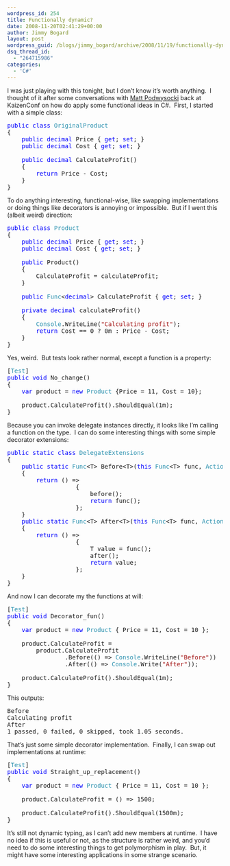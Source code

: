 ```yaml
---
wordpress_id: 254
title: Functionally dynamic?
date: 2008-11-20T02:41:29+00:00
author: Jimmy Bogard
layout: post
wordpress_guid: /blogs/jimmy_bogard/archive/2008/11/19/functionally-dynamic.aspx
dsq_thread_id:
  - "264715986"
categories:
  - 'C#'
---
```

I was just playing with this tonight, but I don’t know it’s worth anything.&#160; I thought of it after some conversations with [Matt Podwysocki](http://podwysocki.codebetter.com/) back at KaizenConf on how do apply some functional ideas in C#.&#160; First, I started with a simple class:

<pre><span style="color: blue">public class </span><span style="color: #2b91af">OriginalProduct
</span>{
    <span style="color: blue">public decimal </span>Price { <span style="color: blue">get</span>; <span style="color: blue">set</span>; }
    <span style="color: blue">public decimal </span>Cost { <span style="color: blue">get</span>; <span style="color: blue">set</span>; }

    <span style="color: blue">public decimal </span>CalculateProfit()
    {
        <span style="color: blue">return </span>Price - Cost;
    }
}</pre>

[](http://11011.net/software/vspaste)

To do anything interesting, functional-wise, like swapping implementations or doing things like decorators is annoying or impossible.&#160; But if I went this (albeit weird) direction:

<pre><span style="color: blue">public class </span><span style="color: #2b91af">Product
</span>{
    <span style="color: blue">public decimal </span>Price { <span style="color: blue">get</span>; <span style="color: blue">set</span>; }
    <span style="color: blue">public decimal </span>Cost { <span style="color: blue">get</span>; <span style="color: blue">set</span>; }

    <span style="color: blue">public </span>Product()
    {
        CalculateProfit = calculateProfit;
    }

    <span style="color: blue">public </span><span style="color: #2b91af">Func</span>&lt;<span style="color: blue">decimal</span>&gt; CalculateProfit { <span style="color: blue">get</span>; <span style="color: blue">set</span>; }

    <span style="color: blue">private decimal </span>calculateProfit()
    {
        <span style="color: #2b91af">Console</span>.WriteLine(<span style="color: #a31515">"Calculating profit"</span>);
        <span style="color: blue">return </span>Cost == 0 ? 0m : Price - Cost;
    }
}</pre>

[](http://11011.net/software/vspaste)

Yes, weird.&#160; But tests look rather normal, except a function is a property:

<pre>[<span style="color: #2b91af">Test</span>]
<span style="color: blue">public void </span>No_change()
{
    <span style="color: blue">var </span>product = <span style="color: blue">new </span><span style="color: #2b91af">Product </span>{Price = 11, Cost = 10};

    product.CalculateProfit().ShouldEqual(1m);
}</pre>

[](http://11011.net/software/vspaste)

Because you can invoke delegate instances directly, it looks like I’m calling a function on the type.&#160; I can do some interesting things with some simple decorator extensions:

<pre><span style="color: blue">public static class </span><span style="color: #2b91af">DelegateExtensions
</span>{
    <span style="color: blue">public static </span><span style="color: #2b91af">Func</span>&lt;T&gt; Before&lt;T&gt;(<span style="color: blue">this </span><span style="color: #2b91af">Func</span>&lt;T&gt; func, <span style="color: #2b91af">Action </span>before)
    {
        <span style="color: blue">return </span>() =&gt;
                   {
                       before();
                       <span style="color: blue">return </span>func();
                   };
    }
    <span style="color: blue">public static </span><span style="color: #2b91af">Func</span>&lt;T&gt; After&lt;T&gt;(<span style="color: blue">this </span><span style="color: #2b91af">Func</span>&lt;T&gt; func, <span style="color: #2b91af">Action </span>after)
    {
        <span style="color: blue">return </span>() =&gt;
                   {
                       T value = func();
                       after();
                       <span style="color: blue">return </span>value;
                   };
    }
}</pre>

[](http://11011.net/software/vspaste)

And now I can decorate my the functions at will:

<pre>[<span style="color: #2b91af">Test</span>]
<span style="color: blue">public void </span>Decorator_fun()
{
    <span style="color: blue">var </span>product = <span style="color: blue">new </span><span style="color: #2b91af">Product </span>{ Price = 11, Cost = 10 };

    product.CalculateProfit =
        product.CalculateProfit
                .Before(() =&gt; <span style="color: #2b91af">Console</span>.WriteLine(<span style="color: #a31515">"Before"</span>))
                .After(() =&gt; <span style="color: #2b91af">Console</span>.Write(<span style="color: #a31515">"After"</span>));

    product.CalculateProfit().ShouldEqual(1m);
}</pre>

[](http://11011.net/software/vspaste)

This outputs:

<pre>Before
Calculating profit
After
1 passed, 0 failed, 0 skipped, took 1.05 seconds.</pre>

[](http://11011.net/software/vspaste)

That’s just some simple decorator implementation.&#160; Finally, I can swap out implementations at runtime:

<pre>[<span style="color: #2b91af">Test</span>]
<span style="color: blue">public void </span>Straight_up_replacement()
{
    <span style="color: blue">var </span>product = <span style="color: blue">new </span><span style="color: #2b91af">Product </span>{ Price = 11, Cost = 10 };

    product.CalculateProfit = () =&gt; 1500;

    product.CalculateProfit().ShouldEqual(1500m);
}</pre>

[](http://11011.net/software/vspaste)

It’s still not dynamic typing, as I can’t add new members at runtime.&#160; I have no idea if this is useful or not, as the structure is rather weird, and you’d need to do some interesting things to get polymorphism in play.&#160; But, it might have some interesting applications in some strange scenario.